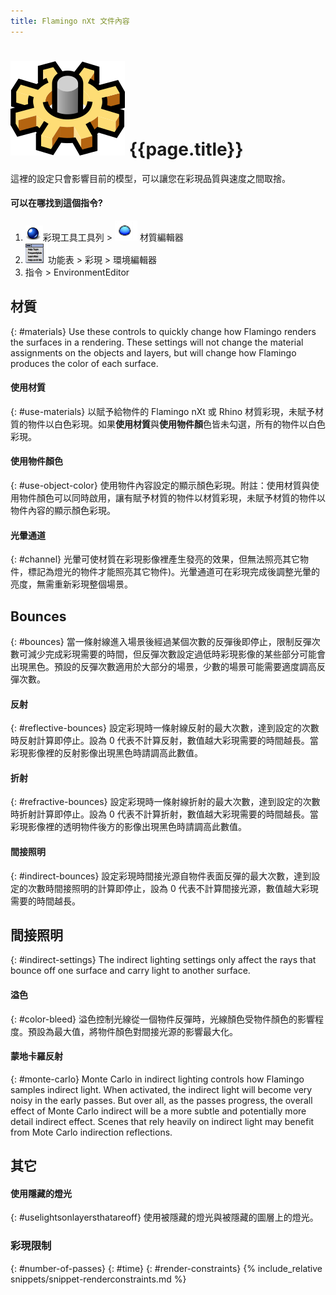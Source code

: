 ```yaml
---
title: Flamingo nXt 文件內容
---
```



# ![images/options.svg](images/options.svg) {{page.title}}
這裡的設定只會影響目前的模型，可以讓您在彩現品質與速度之間取捨。

#### 可以在哪找到這個指令?
<!-- These locations are not correct.  They need to be updated. -->

 1. ![images/icon-render.png](images/icon-render.png)彩現工具工具列 > ![images/environments.png](images/environments.png) 材質編輯器
 1. ![images/menuicon.png](images/menuicon.png)功能表 > 彩現 > 環境編輯器
 1. 指令 > EnvironmentEditor

## 材質
{: #materials}
Use these controls to quickly change how Flamingo renders the surfaces in a rendering.  These settings will not change the material assignments on the objects and layers, but will change how Flamingo produces the color of each surface.

#### 使用材質
{: #use-materials}
以賦予給物件的 Flamingo nXt 或 Rhino 材質彩現，未賦予材質的物件以白色彩現。如果**使用材質**與**使用物件顏**色皆未勾選，所有的物件以白色彩現。

#### 使用物件顏色
{: #use-object-color}
使用物件內容設定的顯示顏色彩現。附註：使用材質與使用物件顏色可以同時啟用，讓有賦予材質的物件以材質彩現，未賦予材質的物件以物件內容的顯示顏色彩現。

#### 光暈通道
{: #channel}
光暈可使材質在彩現影像裡產生發亮的效果，但無法照亮其它物件，標記為燈光的物件才能照亮其它物件)。光暈通道可在彩現完成後調整光暈的亮度，無需重新彩現整個場景。

## Bounces
{: #bounces}
當一條射線進入場景後經過某個次數的反彈後即停止，限制反彈次數可減少完成彩現需要的時間，但反彈次數設定過低時彩現影像的某些部分可能會出現黑色。預設的反彈次數適用於大部分的場景，少數的場景可能需要適度調高反彈次數。

#### 反射
{: #reflective-bounces}
設定彩現時一條射線反射的最大次數，達到設定的次數時反射計算即停止。設為 0 代表不計算反射，數值越大彩現需要的時間越長。當彩現影像裡的反射影像出現黑色時請調高此數值。

#### 折射
{: #refractive-bounces}
設定彩現時一條射線折射的最大次數，達到設定的次數時折射計算即停止。設為 0 代表不計算折射，數值越大彩現需要的時間越長。當彩現影像裡的透明物件後方的影像出現黑色時請調高此數值。

#### 間接照明
{: #indirect-bounces}
設定彩現時間接光源自物件表面反彈的最大次數，達到設定的次數時間接照明的計算即停止，設為 0 代表不計算間接光源，數值越大彩現需要的時間越長。

## 間接照明
{: #indirect-settings}
The indirect lighting settings only affect the rays that bounce off one surface and carry light to another surface.

#### 溢色
{: #color-bleed}
溢色控制光線從一個物件反彈時，光線顏色受物件顏色的影響程度。預設為最大值，將物件顏色對間接光源的影響最大化。  

#### 蒙地卡羅反射
{: #monte-carlo}
Monte Carlo in indirect lighting controls how Flamingo samples indirect light. When activated, the indirect light will become very noisy in the early passes.  But over all, as the passes progress, the overall effect of Monte Carlo indirect will be a more subtle and potentially more detail indirect effect. Scenes that rely heavily on indirect light may benefit from Mote Carlo indirection reflections.

## 其它

#### 使用隱藏的燈光
{: #uselightsonlayersthatareoff}
使用被隱藏的燈光與被隱藏的圖層上的燈光。

### 彩現限制
{: #number-of-passes}
{: #time}
{: #render-constraints}
{% include_relative snippets/snippet-renderconstraints.md %}
